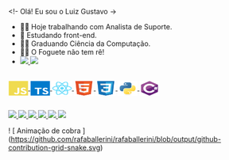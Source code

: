 
<!- Olá! Eu sou o Luiz Gustavo ->

- 👨‍💻 Hoje trabalhando com Analista de Suporte.
- 📖 Estudando front-end.
- 👨‍🎓 Graduando Ciência da Computação.
- 👨‍🚀 O Foguete não tem rê!
- 
  <div>
  <a href="https://github.com/LuizGustavoMR">
  <img height = "180em" src = "https://github-readme-stats.vercel.app/api?username=LuizGustavoMR&show_icons=true&theme=tokyonight&include_all_commits=true&count_private=true" />
  <img height = "180em" src = "https://github-readme-stats.vercel.app/api/top-langs/?username=LuizGustavoMR&layout=compact&langs_count=7&theme=tokyonight" />
</div>
<div style = "display: inline_block"> <br>
  <img align = "center" alt = "Luiz-Js" height = "30" width = "40" src = "https://raw.githubusercontent.com/devicons/devicon/master/icons/javascript/javascript-plain.svg ">
  <img align = "center" alt = "Luiz-Ts" height = "30" width = "40" src = "https://raw.githubusercontent.com/devicons/devicon/master/icons/typescript/typescript-plain.svg ">
  <img align = "center" alt = "Luiz-React" height = "30" width = "40" src = "https://raw.githubusercontent.com/devicons/devicon/master/icons/react/react-original.svg ">
  <img align = "center" alt = "Luiz-HTML" height = "30" width = "40" src = "https://raw.githubusercontent.com/devicons/devicon/master/icons/html5/html5-original.svg ">
  <img align = "center" alt = "Luiz-CSS" height = "30" width = "40" src = "https://raw.githubusercontent.com/devicons/devicon/master/icons/css3/css3-original.svg ">
  <img align = "center" alt = "Luiz-Python" height = "30" width = "40" src = "https://raw.githubusercontent.com/devicons/devicon/master/icons/python/python-original.svg ">
  <img align = "center" alt = "Luiz-Csharp" height = "30" width = "40" src = "https://raw.githubusercontent.com/devicons/devicon/master/icons/csharp/csharp-original.svg ">

</div>
  
  ##
 
<div> 
  <a href="https://instagram.com/luizgustavodev" target="_blank"> <img src = "https://img.shields.io/badge/-Instagram-%23E4405F?style=for-the- emblema & logo = instagram & logoColor = white "target =" _ blank "> </a>
<a href="https://discord.gg/ G9GPg5SA75 "target="_blank"> <img src =" https://img.shields.io/badge/Discord-7289DA?style=for-the-badge&logo= discord & logoColor = white "target =" _ blank "> </a>
  <a href = "mailto: contato@rafaballerini.tech "> <img src = "https://img.shields.io/badge/-Gmail-%23333?style=for-the-badge&logo=gmail&logoColor=white" target = "_ blank"> </a>
<a href="https://discord.gg/ pDbY76q8Qf "target="_blank"> <img src =" https://img.shields.io/badge/Discord-7289DA?style=for-the-badge&logo= discord & logoColor = white "target =" _ blank "> </a>
  <a href = "mailto: gustavopktd@hotmail.com "> <img src = "https://img.shields.io/badge/Microsoft_Outlook-0078D4?style=for-the-badge&logo=microsoft-outlook&logoColor=white
"> </a>
  <a href="https://www.linkedin.com/in/luiz-gustavo-martins-035b06189" target="_blank"> <img src = "https://img.shields.io/badge/-LinkedIn-% 230077B5? Style = for-the-badge & logo = linkedin & logoColor = white "target =" _ blank "> </a> 

  ! [ Animação de cobra ] (https://github.com/rafaballerini/rafaballerini/blob/output/github-contribution-grid-snake.svg)
 
  </div>
